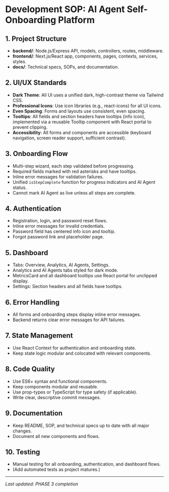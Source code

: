 # Development SOP: AI Agent Self-Onboarding Platform

## 1. Project Structure

- **backend/**: Node.js/Express API, models, controllers, routes, middleware.
- **frontend/**: Next.js/React app, components, pages, contexts, services, styles.
- **docs/**: Technical specs, SOPs, and documentation.

## 2. UI/UX Standards

- **Dark Theme**: All UI uses a unified dark, high-contrast theme via Tailwind CSS.
- **Professional Icons**: Use icon libraries (e.g., react-icons) for all UI icons.
- **Even Spacing**: Forms and layouts use consistent, even spacing.
- **Tooltips**: All fields and section headers have tooltips (info icon), implemented via a reusable Tooltip component with React portal to prevent clipping.
- **Accessibility**: All forms and components are accessible (keyboard navigation, screen reader support, sufficient contrast).

## 3. Onboarding Flow

- Multi-step wizard, each step validated before progressing.
- Required fields marked with red asterisks and have tooltips.
- Inline error messages for validation failures.
- Unified `isStepComplete` function for progress indicators and AI Agent status.
- Cannot mark AI Agent as live unless all steps are complete.

## 4. Authentication

- Registration, login, and password reset flows.
- Inline error messages for invalid credentials.
- Password field has centered info icon and tooltip.
- Forgot password link and placeholder page.

## 5. Dashboard

- Tabs: Overview, Analytics, AI Agents, Settings.
- Analytics and AI Agents tabs styled for dark mode.
- MetricsCard and all dashboard tooltips use React portal for unclipped display.
- Settings: Section headers and all fields have tooltips.

## 6. Error Handling

- All forms and onboarding steps display inline error messages.
- Backend returns clear error messages for API failures.

## 7. State Management

- Use React Context for authentication and onboarding state.
- Keep state logic modular and colocated with relevant components.

## 8. Code Quality

- Use ES6+ syntax and functional components.
- Keep components modular and reusable.
- Use prop-types or TypeScript for type safety (if applicable).
- Write clear, descriptive commit messages.

## 9. Documentation

- Keep README, SOP, and technical specs up to date with all major changes.
- Document all new components and flows.

## 10. Testing

- Manual testing for all onboarding, authentication, and dashboard flows.
- (Add automated tests as project matures.)

---

_Last updated: PHASE 3 completion_ 